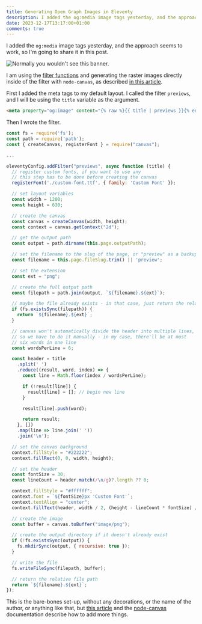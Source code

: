 ```yaml
---
title: Generating Open Graph Images in Eleventy
description: I added the og:media image tags yesterday, and the approach seems to work, so I'm going to share it in this post.
date: 2023-12-17T13:17:00+01:00
comments: true
---
```


I added the `og:media` image tags yesterday, and the approach seems to work, so I'm going to share it in this post.

![Normally you wouldn't see this banner.](generating-images-eleventy.png)

I am using the [filter functions](https://www.11ty.dev/docs/filters/) and generating the raster images directly inside of the filter with `node-canvas`, as described [in this article](https://blog.logrocket.com/creating-saving-images-node-canvas/).

First I added the meta tags to my default layout. I called the filter `previews`, and I will be using the `title` variable as the argument.

```html
<meta property="og:image" content="{% raw %}{{ title | previews }}{% endraw %}" />
```

Then I wrote the filter.

```js
const fs = require('fs');
const path = require('path');
const { createCanvas, registerFont } = require("canvas");

...

eleventyConfig.addFilter("previews", async function (title) {
  // register custom fonts, if you want to use any
  // this step has to be done before creating the canvas
  registerFont('./custom-font.ttf', { family: 'Custom Font' });

  // set layout variables
  const width = 1200;
  const height = 630;

  // create the canvas
  const canvas = createCanvas(width, height);
  const context = canvas.getContext("2d");

  // get the output path
  const output = path.dirname(this.page.outputPath);

  // set the filename to the slug of the page, or "preview" as a backup
  const filename = this.page.fileSlug.trim() || 'preview';

  // set the extension
  const ext = "png";

  // create the full output path
  const filepath = path.join(output, `${filename}.${ext}`);

  // maybe the file already exists - in that case, just return the relative path
  if (fs.existsSync(filepath)) {
    return `${filename}.${ext}`;
  }

  // canvas won't automatically divide the header into multiple lines,
  // so we have to do it manually - in my case, there'll be at most
  // six words in one line
  const wordsPerLine = 6;

  const header = title
    .split(' ')
    .reduce((result, word, index) => {
      const line = Math.floor(index / wordsPerLine);

      if (!result[line]) {
        result[line] = []; // begin new line
      }

      result[line].push(word);

      return result;
    }, [])
    .map(line => line.join(' '))
    .join('\n');

  // set the canvas background
  context.fillStyle = "#222222";
  context.fillRect(0, 0, width, height);

  // set the header
  const fontSize = 30;
  const lineCount = header.match(/\n/g)?.length ?? 0;

  context.fillStyle = "#ffffff";
  context.font = `${fontSize}px 'Custom Font'`;
  context.textAlign = "center";
  context.fillText(header, width / 2, (height - lineCount * fontSize) / 2);

  // create the image
  const buffer = canvas.toBuffer("image/png");

  // create the output directory if it doesn't already exist
  if (!fs.existsSync(output)) {
    fs.mkdirSync(output, { recursive: true });
  }

  // write the file
  fs.writeFileSync(filepath, buffer);

  // return the relative file path
  return `${filename}.${ext}`;
});
```

This is the bare-bones set-up, without any decorations, or the name of the author, or anything like that, but [this article](https://blog.logrocket.com/creating-saving-images-node-canvas/) and the [node-canvas](https://github.com/Automattic/node-canvas) documentation describe how to add more things.